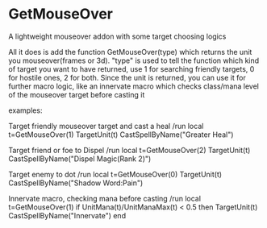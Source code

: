 # GetMouseOver
A lightweight mouseover addon with some target choosing logics

All it does is add the function GetMouseOver(type) which returns the unit you mouseover(frames or 3d).
"type" is used to tell the function which kind of target you want to have returned, use 1 for searching friendly targets, 0 for hostile ones, 2 for both.
Since the unit is returned, you can use it for further macro logic, like an innervate macro which checks class/mana level of the mouseover target before casting it

examples:

Target friendly mouseover target and cast a heal
/run local t=GetMouseOver(1) TargetUnit(t) CastSpellByName("Greater Heal")

Target friend or foe to Dispel
/run local t=GetMouseOver(2) TargetUnit(t) CastSpellByName("Dispel Magic(Rank 2)") 

Target enemy to dot
/run local t=GetMouseOver(0) TargetUnit(t) CastSpellByName("Shadow Word:Pain")

Innervate macro, checking mana before casting
/run local t=GetMouseOver(1) if UnitMana(t)/UnitManaMax(t) < 0.5 then  TargetUnit(t) CastSpellByName("Innervate") end
